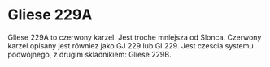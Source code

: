 # Gliese 229A

Gliese 229A to czerwony karzel. Jest troche mniejsza od Slonca. Czerwony karzel
opisany jest równiez jako GJ 229 lub GI 229. Jest czescia systemu podwójnego, z
drugim skladnikiem: Gliese 229B.

